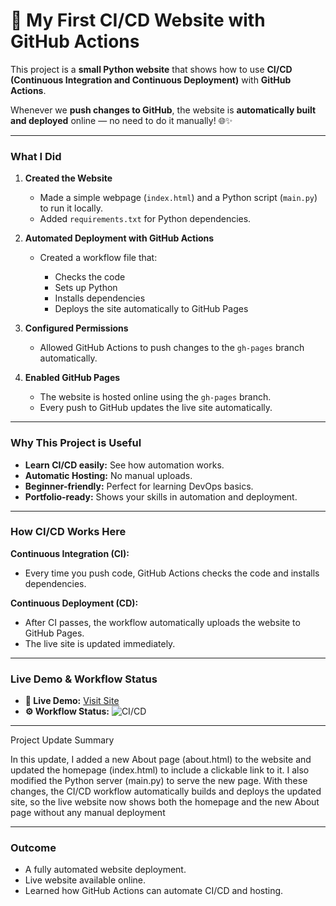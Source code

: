 
# 🚀 My First CI/CD Website with GitHub Actions

This project is a **small Python website** that shows how to use **CI/CD (Continuous Integration and Continuous Deployment)** with **GitHub Actions**.

Whenever we **push changes to GitHub**, the website is **automatically built and deployed** online — no need to do it manually! 🌐✨

---

### **What I Did**

1. **Created the Website**

   * Made a simple webpage (`index.html`) and a Python script (`main.py`) to run it locally.
   * Added `requirements.txt` for Python dependencies.

2. **Automated Deployment with GitHub Actions**

   * Created a workflow file that:

     * Checks the code
     * Sets up Python
     * Installs dependencies
     * Deploys the site automatically to GitHub Pages

3. **Configured Permissions**

   * Allowed GitHub Actions to push changes to the `gh-pages` branch automatically.

4. **Enabled GitHub Pages**

   * The website is hosted online using the `gh-pages` branch.
   * Every push to GitHub updates the live site automatically.

---

### **Why This Project is Useful**

* **Learn CI/CD easily:** See how automation works.
* **Automatic Hosting:** No manual uploads.
* **Beginner-friendly:** Perfect for learning DevOps basics.
* **Portfolio-ready:** Shows your skills in automation and deployment.

---

### **How CI/CD Works Here**

**Continuous Integration (CI):**

* Every time you push code, GitHub Actions checks the code and installs dependencies.

**Continuous Deployment (CD):**

* After CI passes, the workflow automatically uploads the website to GitHub Pages.
* The live site is updated immediately.

---

### **Live Demo & Workflow Status**

* **🚀 Live Demo:** [Visit Site](https://srinivasnaren.github.io/my-first-actions-demo/)
* **⚙️ Workflow Status:** ![CI/CD](https://github.com/SrinivasNaren/my-first-actions-demo/actions/workflows/deploy.yml/badge.svg)

---

Project Update Summary

In this update, I added a new About page (about.html) to the website and updated the homepage (index.html) to include a clickable link to it. I also modified the Python server (main.py) to serve the new page. With these changes, the CI/CD workflow automatically builds and deploys the updated site, so the live website now shows both the homepage and the new About page without any manual deployment

---

### **Outcome**

* A fully automated website deployment.
* Live website available online.
* Learned how GitHub Actions can automate CI/CD and hosting.
